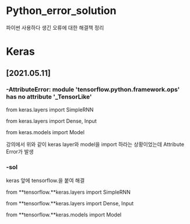 # Python_error_solution
파이썬 사용하다 생긴 오류에 대한 해결책 정리

# Keras

## [2021.05.11]
### -AttributeError: module 'tensorflow.python.framework.ops' has no attribute '_TensorLike'

from keras.layers import SimpleRNN

from keras.layers import Dense, Input

from keras.models import Model

강의에서 위와 같이 keras layer와 model을 import 하라는 상황이었는데 Attribute Error가 발생

### -sol
keras 앞에 tensorflow.을 붙여 해결

from **tensorflow.**keras.layers import SimpleRNN

from **tensorflow.**keras.layers import Dense, Input

from **tensorflow.**keras.models import Model
